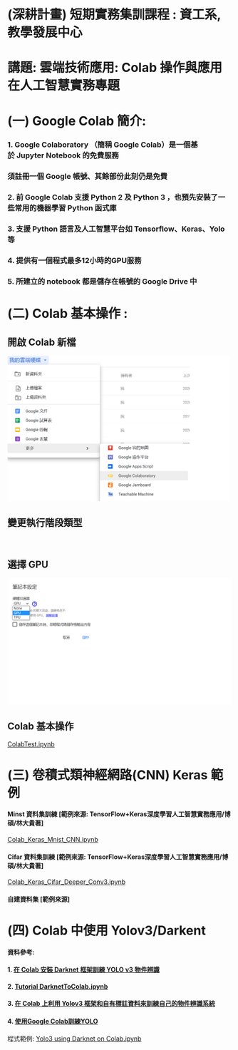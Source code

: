 # (深耕計畫) 短期實務集訓課程 :  資工系, 教學發展中心
# 講題: 雲端技術應用: Colab 操作與應用在人工智慧實務專題

# (一) Google Colab 簡介: 
### 1. Google Colaboratory （簡稱 Google Colab）是一個基於 Jupyter Notebook 的免費服務 <br>
### 須註冊一個 Google 帳號、其餘部份此刻仍是免費
### 2. 前 Google Colab 支援 Python 2 及 Python 3 ，也預先安裝了一些常用的機器學習 Python 函式庫 
### 3. 支援 Python 語言及人工智慧平台如 Tensorflow、Keras、Yolo等
### 4. 提供有一個程式最多12小時的GPU服務
### 5. 所建立的 notebook 都是儲存在帳號的  Google Drive 中


# (二) Colab 基本操作 :
## 開啟 Colab 新檔
<img src="https://github.com/GwoChuanLee/images/blob/main/open.png" width="500"><br>
## 變更執行階段類型
<img src="https://github.com/GwoChuanLee/images/blob/main/changecurrentstate.png" width="00"><br>
## 選擇 GPU
<img src="https://github.com/GwoChuanLee/images/blob/main/selectGPU.png" width="800"> <br>
## Colab 基本操作
<a href="https://github.com/GwoChuanLee/Colab-Introduction-Workshop/blob/main/ColabTest.ipynb"> ColabTest.ipynb </a>

# (三) 卷積式類神經網路(CNN) Keras 範例
####  Minst 資料集訓練 [範例來源: TensorFlow+Keras深度學習人工智慧實務應用/博碩/林大貴著]
<a href="https://github.com/GwoChuanLee/Colab-Introduction-Workshop/blob/main/ColabTest.ipynb"> Colab_Keras_Mnist_CNN.ipynb </a>
####  Cifar 資料集訓練 [範例來源: TensorFlow+Keras深度學習人工智慧實務應用/博碩/林大貴著]
<a href="https://github.com/GwoChuanLee/Colab-Introduction-Workshop/blob/main/ColabTest.ipynb"> Colab_Keras_Cifar_Deeper_Conv3.ipynb </a>
####  自建資料集 [範例來源]

# (四) Colab 中使用 Yolov3/Darkent 
#### 資料參考:
#### 1. <a href="https://medium.com/@upchen_/%E5%A6%82%E4%BD%95%E5%9C%A8-colab-%E5%AE%89%E8%A3%9D-darknet-%E6%A1%86%E6%9E%B6%E8%A8%93%E7%B7%B4-yolo-v3-%E7%89%A9%E4%BB%B6%E8%BE%A8%E8%AD%98%E4%B8%A6%E4%B8%94%E6%9C%80%E4%BD%B3%E5%8C%96-colab-%E7%9A%84%E8%A8%93%E7%B7%B4%E6%B5%81%E7%A8%8B-e5ded7bbab00">在 Colab 安裝 Darknet 框架訓練 YOLO v3 物件辨識</a>
#### 2. <a href="https://colab.research.google.com/drive/1lTGZsfMaGUpBG4inDIQwIJVW476ibXk_">Tutorial DarknetToColab.ipynb</a>
#### 3. <a href="https://medium.com/@upchen_/%E5%9C%A8-colab-%E4%B8%8A%E5%88%A9%E7%94%A8-yolov3-%E6%A1%86%E6%9E%B6%E5%92%8C%E8%87%AA%E6%9C%89%E6%A8%99%E8%A8%BB%E8%B3%87%E6%96%99%E4%BE%86%E8%A8%93%E7%B7%B4%E8%87%AA%E5%B7%B1%E7%9A%84%E7%89%A9%E4%BB%B6%E8%BE%A8%E8%AD%98%E7%B3%BB%E7%B5%B1-ac36533f99a7">在 Colab 上利用 Yolov3 框架和自有標註資料來訓練自己的物件辨識系統</a>
#### 4. <a href="https://chtseng.wordpress.com/2020/02/07/%E4%BD%BF%E7%94%A8google-colab%E8%A8%93%E7%B7%B4yolo/">使用Google Colab訓練YOLO </a> 
程式範例: <a href="https://github.com/GwoChuanLee/Colab-Introduction-Workshop/blob/main/ColabTest.ipynb">Yolo3 using Darknet on Colab.ipynb </a>



